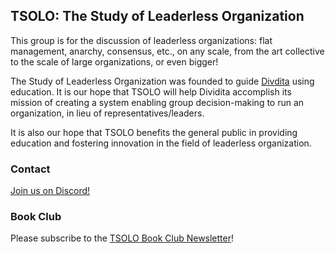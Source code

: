 ## TSOLO: The Study of Leaderless Organization

This group is for the discussion of leaderless organizations: flat management, anarchy, consensus, etc., on any scale, from the art collective to the scale of large organizations, or even bigger!

The Study of Leaderless Organization was founded to guide [Divdita](http://dividita.org/) using education. It is our hope that TSOLO will help Dividita accomplish its mission of creating a system enabling group decision-making to run an organization, in lieu of representatives/leaders.

It is also our hope that TSOLO benefits the general public in providing education and fostering innovation in the field of leaderless organization.

### Contact

[Join us on Discord!](https://discord.gg/JxAuPmv)

### Book Club

Please subscribe to the [TSOLO Book Club Newsletter](https://mailchi.mp/0bca862bc6f8/dividita-book-club)!
